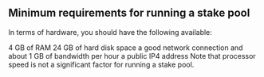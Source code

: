 ## Minimum requirements for running a stake pool

In terms of hardware, you should have the following available:

4 GB of RAM
24 GB of hard disk space
a good network connection and about 1 GB of bandwidth per hour
a public IP4 address
Note that processor speed is not a significant factor for running a stake pool.
